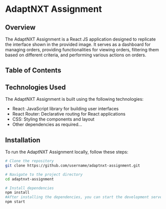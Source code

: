 # AdaptNXT Assignment

## Overview
The AdaptNXT Assignment is a React JS application designed to replicate the interface shown in the provided image. It serves as a dashboard for managing orders, providing functionalities for viewing orders, filtering them based on different criteria, and performing various actions on orders.

## Table of Contents
## Technologies Used
The AdaptNXT Assignment is built using the following technologies:

- React: JavaScript library for building user interfaces
- React Router: Declarative routing for React applications
- CSS: Styling the components and layout
- Other dependencies as required...

## Installation
To run the AdaptNXT Assignment locally, follow these steps:

```bash
# Clone the repository
git clone https://github.com/username/adaptnxt-assignment.git

# Navigate to the project directory
cd adaptnxt-assignment

# Install dependencies
npm install
#After installing the dependencies, you can start the development server by running
npm start
